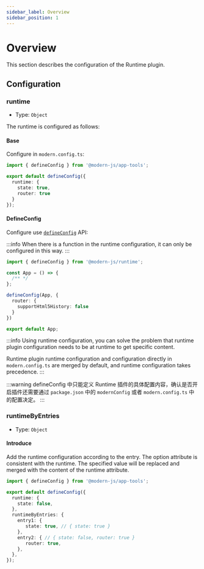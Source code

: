 ```yaml
---
sidebar_label: Overview
sidebar_position: 1
---
```


# Overview

This section describes the configuration of the Runtime plugin.

## Configuration

### runtime

* Type: `Object`

The runtime is configured as follows:

#### Base

Configure in `modern.config.ts`:

```ts title="modern.config.ts"
import { defineConfig } from '@modern-js/app-tools';

export default defineConfig({
  runtime: {
    state: true,
    router: true
  }
});
```

#### DefineConfig

Configure use [`defineConfig`](/docs/apis/app/runtime/app/define-config) API:

:::info
When there is a function in the runtime configuration, it can only be configured in this way.
:::

```ts title="src/App.tsx"
import { defineConfig } from '@modern-js/runtime';

const App = () => {
  /** */
};

defineConfig(App, {
  router: {
    supportHtml5History: false
  }
})

export default App;
```

:::info
Using runtime configuration, you can solve the problem that runtime plugin configuration needs to be at runtime to get specific content.

Runtime plugin runtime configuration and configuration directly in `modern.config.ts` are merged by default, and runtime configuration takes precedence.
:::

:::warning
defineConfig 中只能定义 Runtime 插件的具体配置内容，确认是否开启插件还需要通过 `package.json` 中的 `modernConfig` 或者 `modern.config.ts` 中的配置决定。
:::

### runtimeByEntries

* Type: `Object`

#### Introduce

Add the runtime configuration according to the entry. The option attribute is consistent with the runtime. The specified value will be replaced and merged with the content of the runtime attribute.

```ts title="modern.config.ts"
import { defineConfig } from '@modern-js/app-tools';

export default defineConfig({
  runtime: {
    state: false,
  },
  runtimeByEntries: {
    entry1: {
       state: true, // { state: true }
    },
    entry2: { // { state: false, router: true }
       router: true,
    },
  },
});
```
